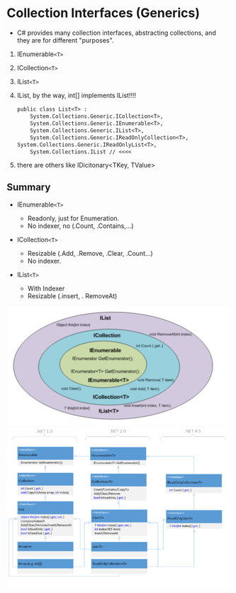 Collection Interfaces (Generics)
====

- C# provides many collection interfaces, abstracting collections, and they are for different "purposes".

1. IEnumerable`<T>`
2. ICollection`<T>`
3. IList`<T>`
4. IList, by the way, int[] implements IList!!!!

    ```dotnetcli
    public class List<T> :
        System.Collections.Generic.ICollection<T>,
        System.Collections.Generic.IEnumerable<T>,
        System.Collections.Generic.IList<T>,
        System.Collections.Generic.IReadOnlyCollection<T>, System.Collections.Generic.IReadOnlyList<T>,
        System.Collections.IList // <<<<
    ```

5. there are others like IDicitonary<TKey, TValue>

Summary
----

- IEnumerable`<T>`
  - Readonly, just for Enumeration.
  - No indexer, no (.Count, .Contains,...)

- ICollection`<T>`
  - Resizable (.Add, .Remove, .Clear, .Count...) 
  - No indexer.

- IList`<T>`
  - With Indexer
  - Resizable (.insert, . RemoveAt)

![picture](_images/IEnumIListEtc.png)
![picture](_images/generic-list2.png)
